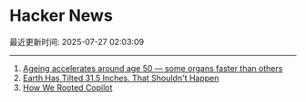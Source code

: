 # Hacker News

最近更新时间: 2025-07-27 02:03:09

--- 
1. [Ageing accelerates around age 50 ― some organs faster than others](https://www.nature.com/articles/d41586-025-02333-z) 
2. [Earth Has Tilted 31.5 Inches. That Shouldn't Happen](https://www.popularmechanics.com/science/environment/a65515974/why-earth-has-tilted-science/) 
3. [How We Rooted Copilot](https://research.eye.security/how-we-rooted-copilot/) 
